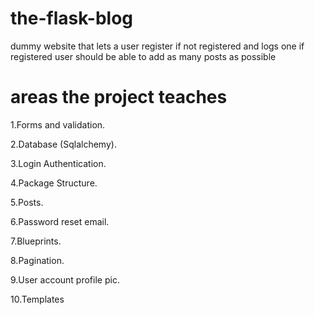 # the-flask-blog
dummy website that lets a user register if not registered and logs one if registered
user should be able to add as many posts as possible

# areas the project teaches

  1.Forms and validation.
  
  2.Database (Sqlalchemy).
  
  3.Login Authentication.
  
  4.Package Structure.
  
  5.Posts.
  
  6.Password reset email.
  
  7.Blueprints.
  
  8.Pagination.
  
  9.User account profile pic.
  
  10.Templates
 
